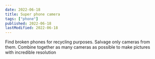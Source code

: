 ```yaml
---
date: 2022-06-18
title: Super phone camera
tags: ["phone"]
published: 2022-06-18
lastModified: 2022-06-18
---
```


Find broken phones for recycling purposes. Salvage only cameras from them. Combine together as many cameras as possible to make pictures with incredible resolution
